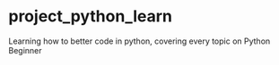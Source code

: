 # project_python_learn
Learning how to better code in python, covering every topic on Python Beginner
